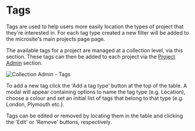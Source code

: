 # Tags

Tags are used to help users more easily location the types of project that
they're interested in. For each tag type created a new filter will
be added to the microsite's main projects page page.

The available tags for a project are managed at a collection level, via this
section. These tags can then be added to each project via the
[Project Admin](admin/project.md) section.

![Collection Admin - Tags](/assets/admin-collection-tags.png?raw=true)

To add a new tag click the 'Add a tag type' button at the top of the table. A
modal will appear containing options to name the tag type (e.g. Location),
choose a colour and set an initial list of tags that belong to that type
(e.g. London, Plymouth etc.).

Tags can be edited or removed by locating them in the table and clicking the
'Edit' or 'Remove' buttons, respectively.
